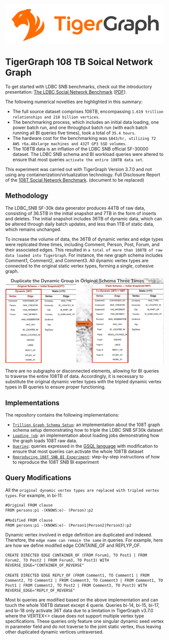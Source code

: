 ![TG_LOGO](https://github.com/trumanWangtg/108TB_trillion_graph_SNB/blob/main/common/TigerGraph-Logo.png)

# TigerGraph 108 TB Soical Network Graph 
To get started with LDBC SNB benchmarks, check out the introductory presentation: [The LDBC Social Network Benchmark](https://docs.google.com/presentation/d/1p-nuHarSOKCldZ9iEz__6_V3sJ5kbGWlzZHusudW_Cc/) ([PDF](https://ldbcouncil.org/docs/presentations/ldbc-snb-2021-12.pdf)).

The following numerical novelties are highlighted in this summary:

* The full source dataset comprises 108TB, encompassing `1.619 trillion relationships and 218 billion vertices`.
* The benchmarking process, which includes an initial data loading, one power batch run, and one throughput batch run (with each batch running all BI queries five times), took a total of `35.4 hours`.
* The hardware cost for the benchmarking was `$843/hr, utilizing 72 AWS r6a.48xlarge machines and 432T GP3 SSD volumes`.
* The 108TB data is an inflation of the LDBC SNB official SF-30000 dataset. The LDBC SNB schema and BI workload queries were altered to ensure that most queries `activate the entire 108TB data set`.

 This experiment was carried out with TigerGraph Version 3.7.0 and not using any containerization/virtualization technology.  Full Disclosure Report of the [108T Social Network Benchmark](https://docs.google.com/document/d/1h4PnZGpg8-HYBvIHjjgdeonchZo7hSHfEK8IsTrTZN0/edit). (document to be replaced) 


## Methodology
The LDBC_SNB SF-30k data generator produces 44TB of raw data, consisting of 36.5TB in the initial snapshot and 7TB in the form of inserts and deletes. The initial snapshot includes 36TB of dynamic data, which can be altered through daily batch updates, and less than 1TB of static data, which remains unchanged.

To increase the volume of data, the 36TB of dynamic vertex and edge types were replicated three times, including Comment, Person, Post, Forum, and their associated edges. This resulted in `a total of more than 108TB of raw data loaded into TigerGraph`. For instance, the new graph schema includes Comment1, Comment2, and Comment3. All dynamic vertex types are connected to the original static vertex types, forming a single, cohesive graph. 

![Schema_change_diagram](https://github.com/trumanWangtg/108TB_trillion_graph_SNB/blob/main/common/schema_diagram.png)

There are no subgraphs or disconnected elements, allowing for BI queries to traverse the entire 108TB of data. Accordingly, it is necessary to substitute the original dynamic vertex types with the tripled dynamic vertex types in BI queries to ensure proper functioning.
## Implementations

The repository contains the following implementations:

* [`Trillion Graph Schema Setup`](tigergraph/ddl/schema.gsql): an implementation about the 108T graph schema setup demonstrating how to triple the LDBC SNB SF30k dataset
* [`Loading job`](tigergraph/ddl/load_dynamic.gsql): an implementation about loading jobs demonstrating how the graph loads 108T raw data. 
* [`Queries`](tigergraph/queries):  queries expressed in the [GSQL language](https://www.tigergraph.com/gsql/) with modification to ensure that most queries can activate the whole 108TB dataset
* [`Reproducing 108T SNB BI Experiment`](tigergraph/benchmark_on_cluster/README.md): step-by-step instructions of how to reproduce the 108T SNB BI experiment

 ## Query Modifications 
All the `original dynamic vertex types are replaced with tripled vertex types`. For example, in bi-11:
```
#Original FROM clause
FROM persons:p1 -(KNOWS:e)- (Person):p2 

#Modified FROM clause
FROM persons:p1 -(KNOWS:e)- (Person1|Person2|Person3):p2 
```
Dynamic vertex involved in edge definition are duplicated and indexed. Therefore, the `edge name can remain the same` in queries. For example, here are how we define modifed edge CONTAINE_OF and REPLYP_OF.
```
CREATE DIRECTED EDGE CONTAINER_OF (FROM Forum1, TO Post1 | FROM Forum2, TO Post2 | FROM Forum3, TO Post3) WITH REVERSE_EDGE="CONTAINER_OF_REVERSE"

CREATE DIRECTED EDGE REPLY_OF (FROM Comment1, TO Comment1 | FROM Comment2, TO Comment2 | FROM Comment3, TO Comment3 | FROM Comment1, TO Post1 | FROM Comment2, TO Post2 | FROM Comment3, TO Post3) WITH REVERSE_EDGE="REPLY_OF_REVERSE"
```
Most bi queries are modified based on the above implementation and can touch the whole 108TB dataset except 4 querie. Queries bi-14, bi-15, bi-17, and bi-18 only activate 36T data due to a limitation in TigerGraph v3.7.0 where the VERTEX<> clause does not support multiple vertex type specifications. These queries only feature one singular dynamic seed vertex in parameter field and do not traverse to the joint static vertex, thus leaving other duplicated dynamic vertices untraversed.




